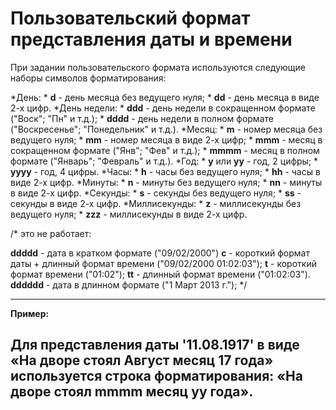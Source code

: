 # Пользовательский формат представления даты и времени

При задании пользовательского формата используются следующие наборы символов форматирования:

   *День:
     * **d** - день месяца без ведущего нуля;
     * **dd** - день месяца в виде 2-х цифр.
   *День недели:
     * **ddd** - день недели в сокращенном формате ("Воск"; "Пн" и т.д.);
     * **dddd** - день недели в полном формате ("Воскресенье"; "Понедельник" и т.д.).
   *Месяц:
     * **m** - номер месяца без ведущего нуля;
     * **mm** - номер месяца в виде 2-х цифр;
     * **mmm** - месяц в сокращенном формате ("Янв"; "Фев" и т.д.);
     * **mmmm** - месяц в полном формате ("Январь"; "Февраль" и т.д.).
   *Год:
     * **y** или **yy** - год, 2 цифры;
     * **yyyy** - год, 4 цифры. 
   *Часы:
     * **h** - часы без ведущего нуля;
     * **hh** - часы в виде 2-х цифр.
   *Минуты:
     * **n** - минуты без ведущего нуля;
     * **nn** - минуты в виде 2-х цифр.
   *Секунды:
     * **s** - секунды без ведущего нуля;
     * **ss** - секунды в виде 2-х цифр.
   *Миллисекунды:
     * **z** - миллисекунды без ведущего нуля;
     * **zzz** - миллисекунды в виде 2-х цифр.

/* 
это не работает:

**ddddd** - дата в кратком формате ("09/02/2000") 
**c** - короткий формат даты + длинный формат времени ("09/02/2000 01:02:03");
**t** - короткий формат времени ("01:02");
**tt** - длинный формат времени ("01:02:03").
**dddddd** - дата в длинном формате ("1 Март 2013 г.");
*/

---------

**Пример:** 

Для представления даты '11.08.1917' в виде «На дворе стоял **Август** месяц **17** года» используется строка форматирования: «На дворе стоял **mmmm** месяц **yy** года».
 -----
